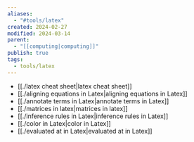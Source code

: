 ```yaml
---
aliases:
  - "#tools/latex"
created: 2024-02-27
modified: 2024-03-14
parent:
  - "[[computing|computing]]"
publish: true
tags:
  - tools/latex
---
```

- [[./latex cheat sheet|latex cheat sheet]]
- [[./aligning equations in Latex|aligning equations in Latex]]
- [[./annotate terms in Latex|annotate terms in Latex]]
- [[./matrices in latex|matrices in latex]]
- [[./inference rules in Latex|inference rules in Latex]]
- [[./color in Latex|color in Latex]]
- [[./evaluated at in Latex|evaluated at in Latex]]